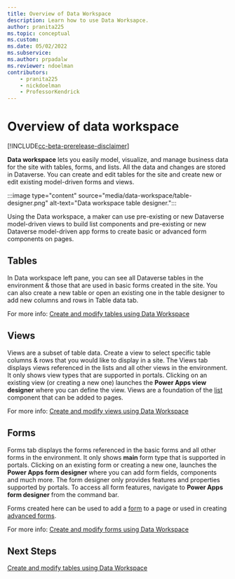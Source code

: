 ```yaml
---
title: Overview of Data Workspace
description: Learn how to use Data Worksapce.
author: pranita225
ms.topic: conceptual
ms.custom: 
ms.date: 05/02/2022
ms.subservice:
ms.author: prpadalw
ms.reviewer: ndoelman
contributors:
    - pranita225
    - nickdoelman
    - ProfessorKendrick
---
```

# Overview of data workspace

[!INCLUDE[cc-beta-prerelease-disclaimer](../includes/cc-beta-prerelease-disclaimer.md)]

**Data workspace** lets you easily model, visualize, and manage business data for the site with tables, forms, and lists. All the data and changes are stored in Dataverse. You can create and edit tables for the site and create new or edit existing model-driven forms and views. 

:::image type="content" source="media/data-workspace/table-designer.png" alt-text="Data workspace table designer.":::

Using the Data workspace, a maker can use pre-existing or new Dataverse model-driven views to build list components and pre-existing or new Dataverse model-driven app forms to create basic or advanced form components on pages.

## Tables

In Data workspace left pane, you can see all Dataverse tables in the environment & those that are used in basic forms created in the site. You can also create a new table or open an existing one in the table designer to add new columns and rows in Table data tab.

For more info: [Create and modify tables using Data Workspace](../configure/data-workspace-tables.md)

## Views

Views are a subset of table data. Create a view to select specific table columns & rows that you would like to display in a site. The Views tab displays views referenced in the lists and all other views in the environment. It only shows view types that are supported in portals. Clicking on an existing view (or creating a new one) launches the **Power Apps view designer** where you can define the view. Views are a foundation of the [list](add-list.md) component that can be added to pages.

For more info: [Create and modify views using Data Workspace](../configure/data-workspace-views.md)

## Forms

Forms tab displays the forms referenced in the basic forms and all other forms in the environment. It only shows **main** form type that is supported in portals. Clicking on an existing form or creating a new one, launches the **Power Apps form designer** where you can add form fields, components and much more. The form designer only provides features and properties supported by portals. To access all form features, navigate to **Power Apps form designer** from the command bar.

Forms created here can be used to add a [form](add-form.md) to a page or used in creating [advanced forms](advanced-forms.md).

For more info: [Create and modify forms using Data Workspace](../configure/data-workspace-forms.md)

## Next Steps
[Create and modify tables using Data Workspace](../configure/data-workspace-tables.md)
